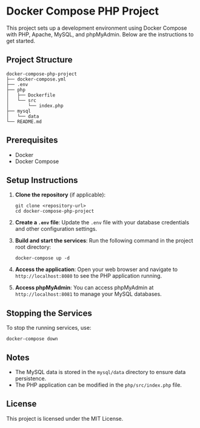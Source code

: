 # Docker Compose PHP Project

This project sets up a development environment using Docker Compose with PHP, Apache, MySQL, and phpMyAdmin. Below are the instructions to get started.

## Project Structure

```
docker-compose-php-project
├── docker-compose.yml
├── .env
├── php
│   ├── Dockerfile
│   └── src
│       └── index.php
├── mysql
│   └── data
└── README.md
```

## Prerequisites

- Docker
- Docker Compose

## Setup Instructions

1. **Clone the repository** (if applicable):
   ```
   git clone <repository-url>
   cd docker-compose-php-project
   ```

2. **Create a `.env` file**:
   Update the `.env` file with your database credentials and other configuration settings.

3. **Build and start the services**:
   Run the following command in the project root directory:
   ```
   docker-compose up -d
   ```

4. **Access the application**:
   Open your web browser and navigate to `http://localhost:8080` to see the PHP application running.

5. **Access phpMyAdmin**:
   You can access phpMyAdmin at `http://localhost:8081` to manage your MySQL databases.

## Stopping the Services

To stop the running services, use:
```
docker-compose down
```

## Notes

- The MySQL data is stored in the `mysql/data` directory to ensure data persistence.
- The PHP application can be modified in the `php/src/index.php` file.

## License

This project is licensed under the MIT License.